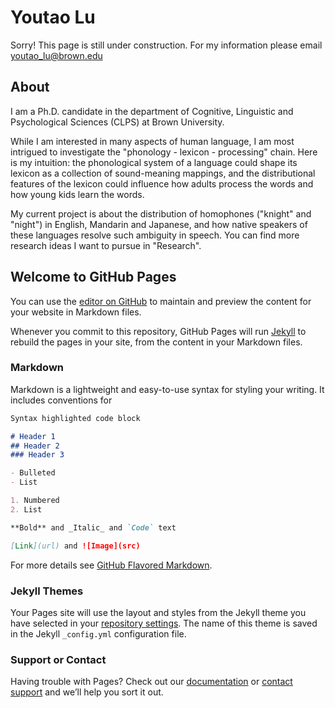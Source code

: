 # Youtao Lu

Sorry! This page is still under construction. For my information please email youtao_lu@brown.edu

## About
I am a Ph.D. candidate in the department of Cognitive, Linguistic and Psychological Sciences (CLPS) at Brown University. 

While I am interested in many aspects of human language, I am most intrigued to investigate the "phonology - lexicon - processing" chain. Here is my intuition: the phonological system of a language could shape its lexicon as a collection of sound-meaning mappings, and the distributional features of the lexicon could influence how adults process the words and how young kids learn the words. 

My current project is about the distribution of homophones ("knight" and "night") in English, Mandarin and Japanese, and how native speakers of these languages resolve such ambiguity in speech. You can find more research ideas I want to pursue in "Research".





## Welcome to GitHub Pages

You can use the [editor on GitHub](https://github.com/YoutaoLu/YoutaoLu.github.io/edit/main/README.md) to maintain and preview the content for your website in Markdown files.

Whenever you commit to this repository, GitHub Pages will run [Jekyll](https://jekyllrb.com/) to rebuild the pages in your site, from the content in your Markdown files.

### Markdown

Markdown is a lightweight and easy-to-use syntax for styling your writing. It includes conventions for

```markdown
Syntax highlighted code block

# Header 1
## Header 2
### Header 3

- Bulleted
- List

1. Numbered
2. List

**Bold** and _Italic_ and `Code` text

[Link](url) and ![Image](src)
```

For more details see [GitHub Flavored Markdown](https://guides.github.com/features/mastering-markdown/).

### Jekyll Themes

Your Pages site will use the layout and styles from the Jekyll theme you have selected in your [repository settings](https://github.com/YoutaoLu/YoutaoLu.github.io/settings). The name of this theme is saved in the Jekyll `_config.yml` configuration file.

### Support or Contact

Having trouble with Pages? Check out our [documentation](https://docs.github.com/categories/github-pages-basics/) or [contact support](https://support.github.com/contact) and we’ll help you sort it out.
